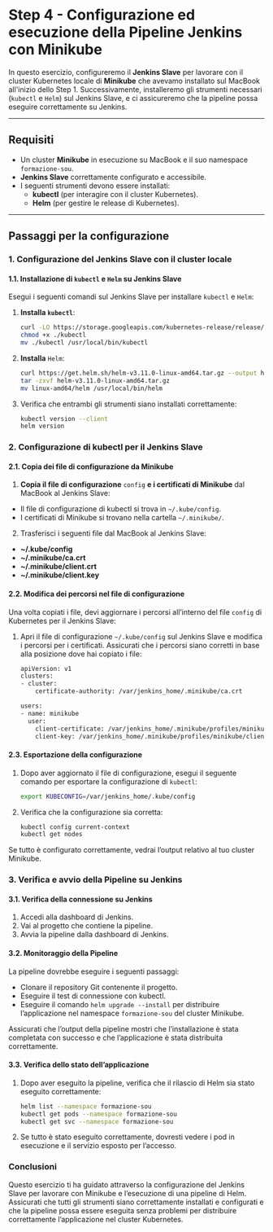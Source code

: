 # Step 4 - Configurazione ed esecuzione della Pipeline Jenkins con Minikube

In questo esercizio, configureremo il **Jenkins Slave** per lavorare con il cluster Kubernetes locale di **Minikube** che avevamo installato sul MacBook all'inizio dello Step 1. Successivamente, installeremo gli strumenti necessari (`kubectl` e `Helm`) sul Jenkins Slave, e ci assicureremo che la pipeline possa eseguire correttamente su Jenkins.

---

## Requisiti
- Un cluster **Minikube** in esecuzione su MacBook e il suo namespace `formazione-sou`.
- **Jenkins Slave** correttamente configurato e accessibile.
- I seguenti strumenti devono essere installati:
  - **kubectl** (per interagire con il cluster Kubernetes).
  - **Helm** (per gestire le release di Kubernetes).

---

## Passaggi per la configurazione

### 1. Configurazione del Jenkins Slave con il cluster locale

#### 1.1. Installazione di `kubectl` e `Helm` su Jenkins Slave
Esegui i seguenti comandi sul Jenkins Slave per installare `kubectl` e `Helm`:

1. **Installa `kubectl`**:
   ```bash
   curl -LO https://storage.googleapis.com/kubernetes-release/release/$(curl -s https://storage.googleapis.com/kubernetes-release/release/stable.txt)/bin/linux/amd64/kubectl
   chmod +x ./kubectl
   mv ./kubectl /usr/local/bin/kubectl
   ```

2. **Installa** `Helm`:
   ```bash
   curl https://get.helm.sh/helm-v3.11.0-linux-amd64.tar.gz --output helm-v3.11.0-linux-amd64.tar.gz
   tar -zxvf helm-v3.11.0-linux-amd64.tar.gz
   mv linux-amd64/helm /usr/local/bin/helm
   ```

3. Verifica che entrambi gli strumenti siano installati correttamente:
   ```bash
   kubectl version --client
   helm version
   ```

### 2. Configurazione di kubectl per il Jenkins Slave

#### 2.1. Copia dei file di configurazione da Minikube

1. **Copia il file di configurazione** `config` **e i certificati di Minikube** dal MacBook al Jenkins Slave:
- Il file di configurazione di kubectl si trova in `~/.kube/config`.
- I certificati di Minikube si trovano nella cartella `~/.minikube/`.

2. Trasferisci i seguenti file dal MacBook al Jenkins Slave:
- **~/.kube/config**
- **~/.minikube/ca.crt**
- **~/.minikube/client.crt**
- **~/.minikube/client.key**

#### 2.2. Modifica dei percorsi nel file di configurazione

Una volta copiati i file, devi aggiornare i percorsi all’interno del file `config` di Kubernetes per il Jenkins Slave:
1. Apri il file di configurazione `~/.kube/config` sul Jenkins Slave e modifica i percorsi per i certificati. Assicurati che i percorsi siano corretti in base alla posizione dove hai copiato i file:
   ```bash    
   apiVersion: v1
   clusters:
   - cluster:
       certificate-authority: /var/jenkins_home/.minikube/ca.crt
   ```

   ```bash
   users:
   - name: minikube
     user:
       client-certificate: /var/jenkins_home/.minikube/profiles/minikube/client.crt
       client-key: /var/jenkins_home/.minikube/profiles/minikube/client.key
   ```

#### 2.3. Esportazione della configurazione

1. Dopo aver aggiornato il file di configurazione, esegui il seguente comando per esportare la configurazione di `kubectl`:
   ```bash
   export KUBECONFIG=/var/jenkins_home/.kube/config
   ```

2. Verifica che la configurazione sia corretta:
   ```bash
   kubectl config current-context
   kubectl get nodes
   ```

Se tutto è configurato correttamente, vedrai l’output relativo al tuo cluster Minikube.

### 3. Verifica e avvio della Pipeline su Jenkins

#### 3.1. Verifica della connessione su Jenkins

1. Accedi alla dashboard di Jenkins.
2. Vai al progetto che contiene la pipeline.
3. Avvia la pipeline dalla dashboard di Jenkins.

#### 3.2. Monitoraggio della Pipeline

La pipeline dovrebbe eseguire i seguenti passaggi:
- Clonare il repository Git contenente il progetto.
- Eseguire il test di connessione con kubectl.
- Eseguire il comando `helm upgrade --install` per distribuire l’applicazione nel namespace `formazione-sou` del cluster Minikube.

Assicurati che l’output della pipeline mostri che l’installazione è stata completata con successo e che l’applicazione è stata distribuita correttamente.

#### 3.3. Verifica dello stato dell’applicazione

1. Dopo aver eseguito la pipeline, verifica che il rilascio di Helm sia stato eseguito correttamente:
   ```bash
   helm list --namespace formazione-sou
   kubectl get pods --namespace formazione-sou
   kubectl get svc --namespace formazione-sou
   ```

2. Se tutto è stato eseguito correttamente, dovresti vedere i pod in esecuzione e il servizio esposto per l’accesso.

### Conclusioni

Questo esercizio ti ha guidato attraverso la configurazione del Jenkins Slave per lavorare con Minikube e l’esecuzione di una pipeline di Helm. Assicurati che tutti gli strumenti siano correttamente installati e configurati e che la pipeline possa essere eseguita senza problemi per distribuire correttamente l’applicazione nel cluster Kubernetes.
